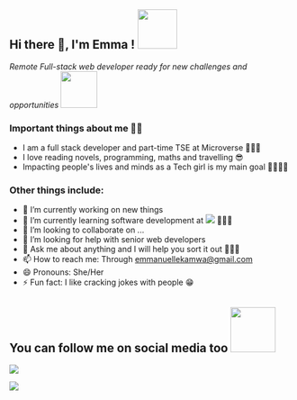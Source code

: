 <h2> Hi there 👋, I'm Emma ! <img src="https://media.giphy.com/media/WOwiryOPA0G6jhKqB0/giphy.gif" width="70"></h2>

<p><em>Remote Full-stack web developer ready for new challenges and opportunities </em><img src="https://media.giphy.com/media/4GaHBQh3f4jBEpbQvP/giphy.gif" width="65"></p>

### Important things about me 👩🏽

* I am a full stack developer and part-time TSE at Microverse 👨🏽‍💻
* I love reading novels, programming, maths and travelling 😎
* Impacting people's lives and minds as a Tech girl is my main goal 👨🏽‍💻✨

### Other things include:

- 🔭 I’m currently working on new things 
- 🌱 I’m currently learning software development at ![](https://img.shields.io/badge/Microverse-blueviolet) 👨🏽‍💻
- 👯 I’m looking to collaborate on ...
- 🤔 I’m looking for help with senior web developers
- 💬 Ask me about anything and I will help you sort it out 💪🏽😉
- 📫 How to reach me: Through emmanuellekamwa@gmail.com
- 😄 Pronouns: She/Her
- ⚡ Fun fact: I like cracking jokes with people 😁

<h2> You can follow me on social media too <img src="https://media.giphy.com/media/3QwogXfR2vfZS/giphy.gif" width="80"></h2>

<a target ="_blank" href="https://www.linkedin.com/in/emmanuelle-alix-kamwa-86145a1a4/"><img src="https://img.shields.io/badge/-LinkedIn-0077b5?style=for-the-badge&logo=LinkedIn&logoColor=white"></a>

<a target="_blank" href="https://twitter.com/AlixKamwa"><img src="https://img.shields.io/badge/-Twitter-1DA1F2?style=for-the-badge&logo=Twitter&logoColor=white"></a>

